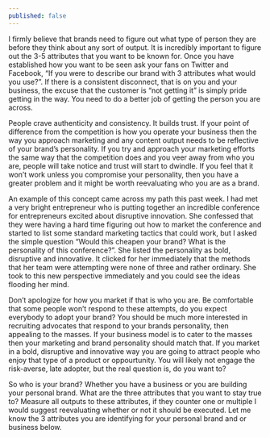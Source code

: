 ```yaml
---
published: false
---
```

I firmly believe that brands need to figure out what type of person they are before they think about any sort of output. It is incredibly important to figure out the 3-5 attributes that you want to be known for. Once you have established how you want to be seen ask your fans on Twitter and Facebook, “If you were to describe our brand with 3 attributes what would you use?”. If there is a consistent disconnect, that is on you and your business, the excuse that the customer is “not getting it” is simply pride getting in the way. You need to do a better job of getting the person you are across.

People crave authenticity and consistency. It builds trust. If your point of difference from the competition is how you operate your business then the way you approach marketing and any content output needs to be reflective of your brand’s personality. If you try and approach your marketing efforts the same way that the competition does and you veer away from who you are, people will take notice and trust will start to dwindle. If you feel that it won’t work unless you compromise your personality, then you have a greater problem and it might be worth reevaluating who you are as a brand.

An example of this concept came across my path this past week. I had met a very bright entrepreneur who is putting together an incredible conference for entrepreneurs excited about disruptive innovation. She confessed that they were having a hard time figuring out how to market the conference and started to list some standard marketing tactics that could work, but I asked the simple question “Would this cheapen your brand? What is the personality of this conference?”. She listed the personality as bold, disruptive and innovative. It clicked for her immediately that the methods that her team were attempting were none of three and rather ordinary. She took to this new perspective immediately and you could see the ideas flooding her mind.

Don’t apologize for how you market if that is who you are. Be comfortable that some people won’t respond to these attempts, do you expect everybody to adopt your brand? You should be much more interested in recruiting advocates that respond to your brands personality, then appealing to the masses. If your business model is to cater to the masses then your marketing and brand personality should match that. If you market in a bold, disruptive and innovative way you are going to attract people who enjoy that type of a product or oppourtunity. You will likely not engage the risk-averse, late adopter, but the real question is, do you want to?

So who is your brand? Whether you have a business or you are building your personal brand. What are the three attributes that you want to stay true to? Measure all outputs to these attributes, if they counter one or multiple I would suggest reevaluating whether or not it should be executed. Let me know the 3 attributes you are identifying for your personal brand and or business below.
